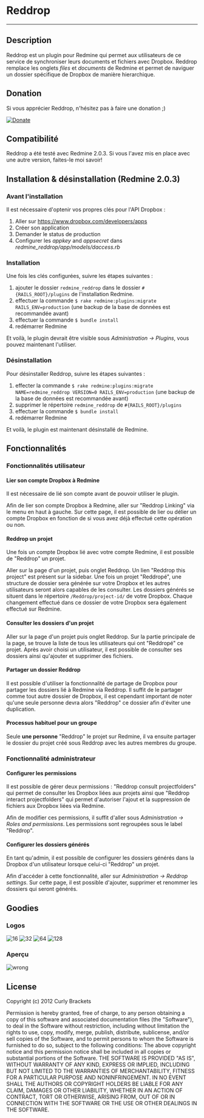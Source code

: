 # Reddrop
-----------

## Description
Reddrop est un plugin pour Redmine qui permet aux utilisateurs de ce service de synchroniser leurs documents et fichiers avec Dropbox.
Reddrop remplace les onglets _files_ et _documents_ de Redmine et permet de naviguer un dossier spécifique de Dropbox de manière hierarchique.

## Donation
Si vous apprécier Reddrop, n'hésitez pas à faire une donation ;)

[![Donate](https://dl.dropbox.com/s/78atptrrwraymgb/btn_donate_LG.gif)](https://www.paypal.com/cgi-bin/webscr?cmd=_s-xclick&hosted_button_id=EP9QQNXD9BRNE)

## Compatibilité
Reddrop a été testé avec Redmine 2.0.3. Si vous l'avez mis en place avec une autre version, faites-le moi savoir!

## Installation & désinstallation (Redmine 2.0.3)
### Avant l'installation
Il est nécessaire d'optenir vos propres clés pour l'API Dropbox :

1. Aller sur https://www.dropbox.com/developers/apps
2. Créer son application
3. Demander le status de production
4. Configurer les _appkey_ and _appsecret_ dans _redmine_reddrop/app/models/daccess.rb_

### Installation
Une fois les clés configurées, suivre les étapes suivantes :

1. ajouter le dossier `redmine_reddrop` dans le dossier `#{RAILS_ROOT}/plugins` de l'installation Redmine.
2. effectuer la commande `$ rake redmine:plugins:migrate RAILS_ENV=production` (une backup de la base de données est recommandée avant)
3. effectuer la commande `$ bundle install`
4. redémarrer Redmine

Et voilà, le plugin devrait être visible sous _Administration -> Plugins_, vous pouvez maintenant l'utiliser.

### Désinstallation
Pour désinstaller Reddrop, suivre les étapes suivantes :

1. effecter la commande `$ rake redmine:plugins:migrate NAME=redmine_reddrop VERSION=0 RAILS_ENV=production` (une backup de la base de données est recommandée avant)
2. supprimer le répertoire `redmine_reddrop` de `#{RAILS_ROOT}/plugins`
3. effectuer la commande `$ bundle install`
4. redémarrer Redmine

Et voilà, le plugin est maintenant désinstallé de Redmine.

## Fonctionnalités
### Fonctionnalités utilisateur
#### Lier son compte Dropbox à Redmine
Il est nécessaire de lié son compte avant de pouvoir utiliser le plugin.

Afin de lier son compte Dropbox à Redmine, aller sur "Reddrop Linking" via le menu en haut à gauche.
Sur cette page, il est possible de lier ou délier un compte Dropbox en fonction de si vous avez déjà effectué cette opération ou non.

#### Reddrop un projet
Une fois un compte Dropbox lié avec votre compte Redmine, il est possible de "Reddrop" un projet.

Aller sur la page d'un projet, puis onglet Reddrop. Un lien "Reddrop this project" est présent sur la sidebar. Une fois un projet "Reddropé", une structure de dossier sera générée sur votre Dropbox et les autres utilisateurs seront alors capables de les consulter. Les dossiers générés se situent dans le répertoire `/Reddrop/project-id/` de votre Dropbox. Chaque changement effectué dans ce dossier de votre Dropbox sera également effectué sur Redmine.

#### Consulter les dossiers d'un projet
Aller sur la page d'un projet puis onglet Reddrop. Sur la partie principale de la page, se trouve la liste de tous les utilisateurs qui ont "Reddropé" ce projet.
Après avoir choisi un utilisateur, il est possible de consulter ses dossiers ainsi qu'ajouter et supprimer des fichiers.

#### Partager un dossier Reddrop
Il est possible d'utiliser la fonctionnalité de partage de Dropbox pour partager les dossiers lié à Redmine via Reddrop. Il suffit de le partager comme tout autre dossier de Dropbox, il est cependant important de noter qu'une seule personne devra alors "Reddrop" ce dossier afin d'éviter une duplication.

#### Processus habituel pour un groupe
Seule **une personne** "Reddrop" le projet sur Redmine, il va ensuite partager le dossier du projet créé sous Reddrop avec les autres membres du groupe.

### Fonctionnalité administrateur
#### Configurer les permissions
Il est possible de gérer deux permissions : "Reddrop consult projectfolders" qui permet de consulter les Dropbox liées aux projets ainsi que "Reddrop interact projectfolders" qui permet d'autoriser l'ajout et la suppression de fichiers aux Dropbox liées via Redmine.

Afin de modifier ces permissions, il suffit d'aller sous _Administration -> Roles and permissions_. Les permissions sont regroupées sous le label "Reddrop".

#### Configurer les dossiers générés
En tant qu'admin, il est possible de configurer les dossiers générés dans la Dropbox d'un utilisateur lorsque celui-ci "Reddrop" un projet.

Afin d'accéder à cette fonctionnalité, aller sur _Administration -> Reddrop settings_.
Sur cette page, il est possible d'ajouter, supprimer et renommer les dossiers qui seront générés.

## Goodies
### Logos
![16](https://dl.dropbox.com/s/yzucc8550au2ice/reddrop_16.png) 
![32](https://dl.dropbox.com/s/s2g02lhozml8v9r/reddrop_32.png) 
![64](https://dl.dropbox.com/s/ckjv8f9kejmmwl6/reddrop_64.png) 
![128](https://dl.dropbox.com/s/jjttk7knsi6eey3/reddrop_128.png)

### Aperçu
![wrong](https://dl.dropbox.com/s/4dprvkb5arj10ui/reddrop_projectroot.png)

## License
Copyright (c) 2012 Curly Brackets

Permission is hereby granted, free of charge, to any person obtaining a copy of this software and associated documentation files (the "Software"), to deal in the Software without restriction, including without limitation the rights to use, copy, modify, merge, publish, distribute, sublicense, and/or sell copies of the Software, and to permit persons to whom the Software is furnished to do so, subject to the following conditions: The above copyright notice and this permission notice shall be included in all copies or substantial portions of the Software. THE SOFTWARE IS PROVIDED "AS IS", WITHOUT WARRANTY OF ANY KIND, EXPRESS OR IMPLIED, INCLUDING BUT NOT LIMITED TO THE WARRANTIES OF MERCHANTABILITY, FITNESS FOR A PARTICULAR PURPOSE AND NONINFRINGEMENT. IN NO EVENT SHALL THE AUTHORS OR COPYRIGHT HOLDERS BE LIABLE FOR ANY CLAIM, DAMAGES OR OTHER LIABILITY, WHETHER IN AN ACTION OF CONTRACT, TORT OR OTHERWISE, ARISING FROM, OUT OF OR IN CONNECTION WITH THE SOFTWARE OR THE USE OR OTHER DEALINGS IN THE SOFTWARE.